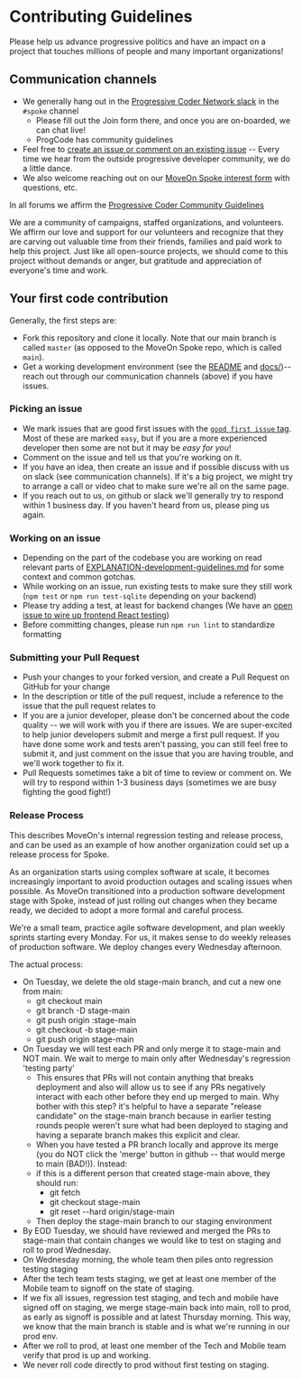 # Contributing Guidelines

Please help us advance progressive politics and have an impact on a project that touches millions of people and
many important organizations!

## Communication channels

* We generally hang out in the [Progressive Coder Network slack](https://www.progcode.org/) in the `#spoke` channel
  * Please fill out the Join form there, and once you are on-boarded, we can chat live!
  * ProgCode has community guidelines
* Feel free to [create an issue or comment on an existing issue](https://github.com/MoveOnOrg/Spoke/issues) -- Every time we hear from the outside progressive developer community, we do a little dance.
* We also welcome reaching out on our [MoveOn Spoke interest form](https://act.moveon.org/survey/spoke-project/) with questions, etc.

In all forums we affirm the [Progressive Coder Community Guidelines](https://docs.google.com/document/d/1coMHvuGf6x6Qn_73SEhOXi_QaoRBM__3Zj6_5TyrmWs/edit#heading=h.ab96v3qhdgk9)

We are a community of campaigns, staffed organizations, and
volunteers. We affirm our love and support for our volunteers and
recognize that they are carving out valuable time from their friends,
families and paid work to help this project. Just like all open-source
projects, we should come to this project without demands or anger, but
gratitude and appreciation of everyone's time and work.

## Your first code contribution

Generally, the first steps are:

* Fork this repository and clone it locally. Note that our main branch is called `master` (as opposed to the MoveOn Spoke repo, which is called `main`).
* Get a working development environment (see the [README](https://github.com/MoveOnOrg/Spoke/#spoke) and [docs/](https://github.com/MoveOnOrg/Spoke/tree/main/docs))-- reach out through our communication channels (above) if you have issues.

### Picking an issue

* We mark issues that are good first issues with the [`good first issue` tag](https://github.com/MoveOnOrg/Spoke/issues?q=is%3Aissue+is%3Aopen+label%3A%22good+first+issue%22). Most of these are marked `easy`, but if you are a more experienced developer then some are not but it may be *easy for you*!
* Comment on the issue and tell us that you're working on it.
* If you have an idea, then create an issue and if possible discuss with us on slack (see communication channels). If it's a big project, we might try to arrange a call or video chat to make sure we're all on the same page.
* If you reach out to us, on github or slack we'll generally try to respond within 1 business day.  If you haven't heard from us, please ping us again.

### Working on an issue

* Depending on the part of the codebase you are working on read relevant parts of [EXPLANATION-development-guidelines.md](./docs/EXPLANATION-development-guidelines.md) for some context and common gotchas.
* While working on an issue, run existing tests to make sure they still work (`npm test` or `npm run test-sqlite` depending on your backend)
* Please try adding a test, at least for backend changes (We have an [open issue to wire up frontend React testing](https://github.com/MoveOnOrg/Spoke/issues/292))
* Before committing changes, please run `npm run lint` to standardize formatting


### Submitting your Pull Request

* Push your changes to your forked version, and create a Pull Request on GitHub for your change
* In the description or title of the pull request, include a reference to the issue that the pull request relates to
* If you are a junior developer, please don't be concerned about the code quality -- we will work with you if there are issues. We are super-excited to help junior developers submit and merge a first pull request.  If you have done some work and tests aren't passing, you can still feel free to submit it, and just comment on the issue that you are having trouble, and we'll work together to fix it.
* Pull Requests sometimes take a bit of time to review or comment on. We will try to respond within 1-3 business days (sometimes we are busy fighting the good fight!)

### Release Process

This describes MoveOn's internal regression testing and release process, and can be used as an example of how another organization could set up a release process for Spoke.

As an organization starts using complex software at scale, it becomes increasingly important to avoid production outages and scaling issues when possible. As MoveOn transitioned into a production software development stage with Spoke, instead of just rolling out changes when they became ready, we decided to adopt a more formal and careful process.

We're a small team, practice agile software development, and plan weekly sprints starting every Monday. For us, it makes sense to do weekly releases of production software. We deploy changes every Wednesday afternoon.

The actual process:
* On Tuesday, we delete the old stage-main branch, and cut a new one from main: 
  * git checkout main
  * git branch -D stage-main
  * git push origin :stage-main
  * git checkout -b stage-main
  * git push origin stage-main
* On Tuesday we will test each PR and only merge it to stage-main and NOT main. We wait to merge to main only after Wednesday's regression 'testing party'
  * This ensures that PRs will not contain anything that breaks deployment and also will allow us to see if any PRs negatively interact with each other before they end up merged to main.  Why bother with this step? it's helpful to have a separate "release candidate" on the stage-main branch because in earlier testing rounds people weren't sure what had been deployed to staging and having a separate branch makes this explicit and clear.
  * When you have tested a PR branch locally and approve its merge (you do NOT click the 'merge' button in github -- that would merge to main (BAD!)). Instead:
  * if this is a different person that created stage-main above, they should run:
    * git fetch
    * git checkout stage-main
    * git reset --hard origin/stage-main
  * Then deploy the stage-main branch to our staging environment
* By EOD Tuesday, we should have reviewed and merged the PRs to stage-main that contain changes we would like to test on staging and roll to prod Wednesday.
* On Wednesday morning, the whole team then piles onto regression testing staging
* After the tech team tests staging, we get at least one member of the Mobile team to signoff on the state of staging.
* If we fix all issues, regression test staging, and tech and mobile have signed off on staging, we merge stage-main back into main, roll to prod, as early as signoff is possible and at latest Thursday morning. This way, we know that the main branch is stable and is what we're running in our prod env.
* After we roll to prod, at least one member of the Tech and Mobile team verify that prod is up and working.
* We never roll code directly to prod without first testing on staging.
